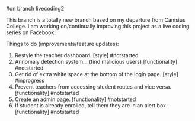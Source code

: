 #on branch livecoding2

This branch is a totally new branch based on my departure from Canisius College. I am working on/continually improving this project as a live coding series on Facebook.

Things to do (improvements/feature updates):

1. Restyle the teacher dashboard. [style] #notstarted
2. Annomaly detection system... (find malicious users) [functionality] #notstarted
3. Get rid of extra white space at the bottom of the login page. [style] #inprogress
4. Prevent teachers from accessing student routes and vice versa. [functionality] #notstarted
5. Create an admin page. [functionality] #notstarted
6. If student is already enrolled, tell them they are in an alert box. [functionality] #notstarted
